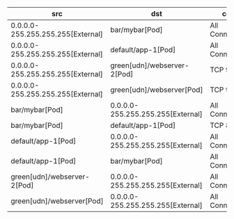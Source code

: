 | src | dst | conn |
|-----|-----|------|
| 0.0.0.0-255.255.255.255[External] | bar/mybar[Pod] | All Connections |
| 0.0.0.0-255.255.255.255[External] | default/app-1[Pod] | All Connections |
| 0.0.0.0-255.255.255.255[External] | green[udn]/webserver-2[Pod] | TCP 9001 |
| 0.0.0.0-255.255.255.255[External] | green[udn]/webserver[Pod] | TCP 9001 |
| bar/mybar[Pod] | 0.0.0.0-255.255.255.255[External] | All Connections |
| bar/mybar[Pod] | default/app-1[Pod] | TCP 80 |
| default/app-1[Pod] | 0.0.0.0-255.255.255.255[External] | All Connections |
| default/app-1[Pod] | bar/mybar[Pod] | All Connections |
| green[udn]/webserver-2[Pod] | 0.0.0.0-255.255.255.255[External] | All Connections |
| green[udn]/webserver[Pod] | 0.0.0.0-255.255.255.255[External] | All Connections |
